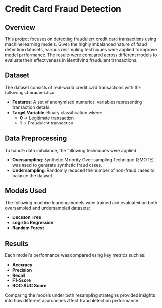 # Credit Card Fraud Detection  

## Overview  
This project focuses on detecting fraudulent credit card transactions using machine learning models. Given the highly imbalanced nature of fraud detection datasets, various resampling techniques were applied to improve model performance. The results were compared across different models to evaluate their effectiveness in identifying fraudulent transactions.  

## Dataset  
The dataset consists of real-world credit card transactions with the following characteristics:  
- **Features**: A set of anonymized numerical variables representing transaction details.  
- **Target Variable**: Binary classification where:  
  - **0** → Legitimate transaction  
  - **1** → Fraudulent transaction  

## Data Preprocessing  
To handle data imbalance, the following techniques were applied:  
- **Oversampling**: Synthetic Minority Over-sampling Technique (SMOTE) was used to generate synthetic fraud cases.  
- **Undersampling**: Randomly reduced the number of non-fraud cases to balance the dataset.  

## Models Used  
The following machine learning models were trained and evaluated on both oversampled and undersampled datasets:  
- **Decision Tree**  
- **Logistic Regression**  
- **Random Forest**  

## Results  
Each model's performance was compared using key metrics such as:  
- **Accuracy**  
- **Precision**  
- **Recall**  
- **F1-Score**  
- **ROC-AUC Score**  

Comparing the models under both resampling strategies provided insights into how different approaches affect fraud detection performance.  
